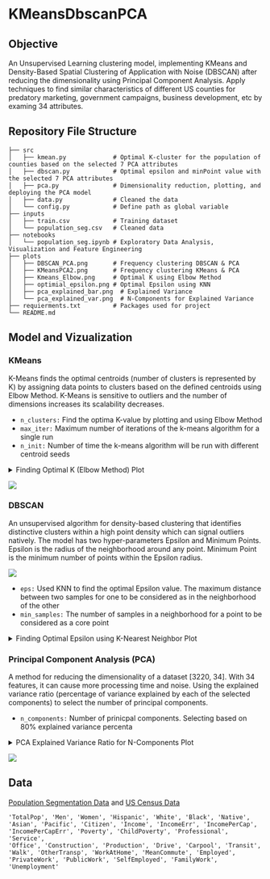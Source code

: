 # KMeansDbscanPCA

## Objective
An Unsupervised Learning clustering model, implementing KMeans and Density-Based Spatial Clustering of Application with Noise (DBSCAN) after reducing the dimensionality using Principal Component Analysis. Apply techniques to find similar characteristics of different US counties for predatory marketing, government campaigns, business development, etc by examing 34 attributes.

## Repository File Structure
    ├── src          
    │   ├── kmean.py             # Optimal K-cluster for the population of counties based on the selected 7 PCA attributes 
    │   ├── dbscan.py            # Optimal epsilon and minPoint value with the selected 7 PCA attributes
    │   ├── pca.py               # Dimensionality reduction, plotting, and deploying the PCA model
    │   ├── data.py              # Cleaned the data
    │   └── config.py            # Define path as global variable
    ├── inputs
    │   ├── train.csv            # Training dataset
    │   └── population_seg.csv   # Cleaned data
    ├── notebooks            
    │   └── population_seg.ipynb # Exploratory Data Analysis, Visualization and Feature Engineering 
    ├── plots
    │   ├── DBSCAN_PCA.png       # Frequency clustering DBSCAN & PCA
    │   ├── KMeansPCA2.png       # Frequency clustering KMeans & PCA
    │   ├── Kmeans_Elbow.png     # Optimal K using Elbow Method
    │   ├── optimial_epsilon.png # Optimal Epsilon using KNN
    │   ├── pca_explained_bar.png  # Explained Variance
    │   └── pca_explained_var.png  # N-Components for Explained Variance
    ├── requierments.txt         # Packages used for project
    └── README.md

## Model and Vizualization
### KMeans
K-Means finds the optimal centroids (number of clusters is represented by K) by assigning data points to clusters based on the defined centroids using Elbow Method. K-Means is sensitive to outliers and the number of dimensions increases its scalability decreases.
- `n_clusters:` Find the optima K-value by plotting and using Elbow Method 
- `max_iter:` Maximum number of iterations of the k-means algorithm for a single run
- `n_init:` Number of time the k-means algorithm will be run with different centroid seeds

<details>
  <summary>Finding Optimal K (Elbow Method) Plot</summary>
  
  ![](https://github.com/jf20541/KMeansDbscanPCA/blob/main/plots/Kmeans_Elbow.png?raw=true)
</details>

![](https://github.com/jf20541/KMeansDbscanPCA/blob/main/plots/KMeansPCA2.png?raw=true)


### DBSCAN
An unsupervised algorithm for density-based clustering that identifies distinctive clusters within a high point density which can signal outliers natively. The model has two hyper-parameters Epsilon and Minimum Points. Epsilon is the radius of the neighborhood around any point. Minimum Point is the minimum number of points within the Epsilon radius.

![](https://github.com/jf20541/KMeansDbscanPCA/blob/main/plots/DBSCAN_PCA.png?raw=true)

- `eps:` Used KNN to find the optimal Epsilon value. The maximum distance between two samples for one to be considered as in the neighborhood of the other
- `min_samples:` The number of samples in a neighborhood for a point to be considered as a core point


<details>
  <summary>Finding Optimal Epsilon using K-Nearest Neighbor Plot</summary>
 
  ![](https://github.com/jf20541/KMeansDbscanPCA/blob/main/plots/optimal_epsilon.png?raw=true)
</details>

### Principal Component Analysis (PCA)
A method for reducing the dimensionality of a dataset [3220, 34]. With 34 features, it can cause more processing time and noise. Using the explained variance ratio (percentage of variance explained by each of the selected components) to select the number of principal components.

- `n_components:` Number of prinicpal components. Selecting based on  80% explained variance percenta
<details>
  <summary>PCA Explained Variance Ratio for N-Components Plot</summary>
 
  ![](https://github.com/jf20541/KMeansDbscanPCA/blob/main/plots/pca_explained_barchart.png?raw=true)
</details>

![](https://github.com/jf20541/KMeansDbscanPCA/blob/main/plots/pca_explained_var.png?raw=true)

## Data
[Population Segmentation Data](https://dataverse.harvard.edu/dataset.xhtml?persistentId=doi:10.7910/DVN/XTXCYD) and 
[US Census Data](https://data.census.gov/cedsci/) 
```
'TotalPop', 'Men', 'Women', 'Hispanic', 'White', 'Black', 'Native',
'Asian', 'Pacific', 'Citizen', 'Income', 'IncomeErr', 'IncomePerCap',
'IncomePerCapErr', 'Poverty', 'ChildPoverty', 'Professional', 'Service',
'Office', 'Construction', 'Production', 'Drive', 'Carpool', 'Transit',
'Walk', 'OtherTransp', 'WorkAtHome', 'MeanCommute', 'Employed',
'PrivateWork', 'PublicWork', 'SelfEmployed', 'FamilyWork', 'Unemployment'
```
